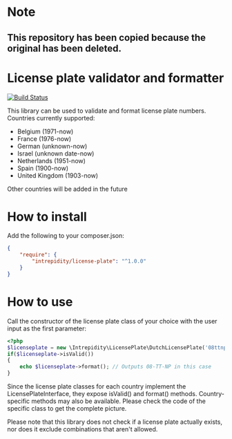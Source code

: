 # Note
## This repository has been copied because the original has been deleted.

License plate validator and formatter
=====================================

[![Build Status](https://secure.travis-ci.org/Intrepidity/LicensePlate.svg)](http://travis-ci.org/Intrepidity/LicensePlate)

This library can be used to validate and format license plate numbers.
Countries currently supported:

* Belgium (1971-now)
* France (1976-now)
* German (unknown-now)
* Israel (unknown date-now)
* Netherlands (1951-now)
* Spain (1900-now)
* United Kingdom (1903-now)

Other countries will be added in the future

How to install
==============

Add the following to your composer.json:

``` json
{
    "require": {
        "intrepidity/license-plate": "^1.0.0"
    }
}
```

How to use
==========

Call the constructor of the license plate class of your choice with the user input as the first parameter:

``` php
<?php
$licenseplate = new \Intrepidity\LicensePlate\DutchLicensePlate('08ttnp');
if($licenseplate->isValid())
{
    echo $licenseplate->format(); // Outputs 08-TT-NP in this case
}
```

Since the license plate classes for each country implement the LicensePlateInterface, they expose isValid() and format() methods.
Country-specific methods may also be available. Please check the code of the specific class to get the complete picture.

Please note that this library does not check if a license plate actually exists, nor does it exclude combinations that aren't allowed.
